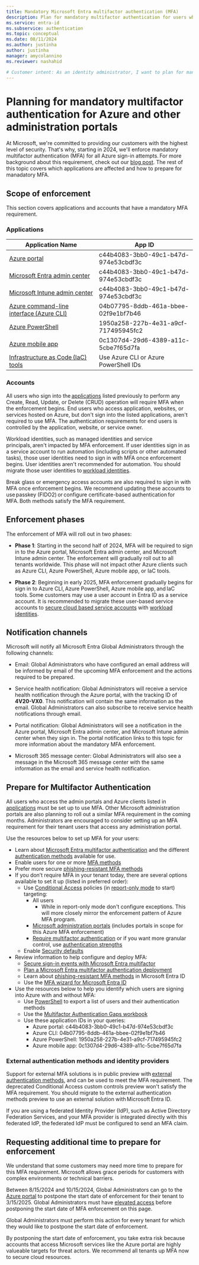 ```yaml
---
title: Mandatory Microsoft Entra multifactor authentication (MFA) 
description: Plan for mandatory multifactor authentication for users who sign in to Azure and other management portals
ms.service: entra-id
ms.subservice: authentication
ms.topic: conceptual
ms.date: 08/11/2024
ms.author: justinha
author: justinha
manager: amycolannino
ms.reviewer: nashahid

# Customer intent: As an identity administrator, I want to plan for mandatory MFA for users who sign in to Azure portal.
---
```

# Planning for mandatory multifactor authentication for Azure and other administration portals 

At Microsoft, we're committed to providing our customers with the highest level of security. That's why, starting in 2024, we'll enforce mandatory multifactor authentication (MFA) for all Azure sign-in attempts. For more background about this requirement, check out our [blog post](https://aka.ms/azuremfablogpost). The rest of this topic covers which applications are affected and how to prepare for manadatory MFA. 

## Scope of enforcement 

This section covers applications and accounts that have a mandatory MFA requirement.

### Applications 

| Application Name | App ID | 
|------------------|---------------------------------------|
| [Azure portal](/azure/azure-portal/)     | c44b4083-3bb0-49c1-b47d-974e53cbdf3c  |
| [Microsoft Entra admin center](https://aka.ms/MSEntraPortal) | c44b4083-3bb0-49c1-b47d-974e53cbdf3c |
| [Microsoft Intune admin center](https://aka.ms/IntunePortal) | c44b4083-3bb0-49c1-b47d-974e53cbdf3c |
| [Azure command-line interface (Azure CLI)](/cli/azure/) | 04b07795-8ddb-461a-bbee-02f9e1bf7b46 |
| [Azure PowerShell](/powershell/azure/) | 1950a258-227b-4e31-a9cf-717495945fc2 |
| [Azure mobile app](/get-started/azure-portal/mobile-app/)  | 0c1307d4-29d6-4389-a11c-5cbe7f65d7fa |
| [Infrastructure as Code (IaC) tools](/devops/deliver/what-is-infrastructure-as-code) | Use Azure CLI or Azure PowerShell IDs |

### Accounts 

All users who sign into the [applications](#applications) listed previously to perform any Create, Read, Update, or Delete (CRUD) operation will require MFA when the enforcement begins. End users who access application, websites, or services hosted on Azure, but don't sign into the listed applications, aren't required to use MFA. The authentication requirements for end users is controlled by the application, website, or service owner. 

Workload identities, such as managed identities and service principals, aren't impacted by MFA enforcement. If user identities sign in as a service account to run automation (including scripts or other automated tasks), those user identities need to sign in with MFA once enforcement begins. User identities aren't recommended for automation. You should migrate those user identities to [workload identities](~/workload-id/workload-identities-overview.md). 

Break glass or emergency access accounts are also required to sign in with MFA once enforcement begins. We recommend updating these accounts to use passkey (FIDO2) or configure certificate-based authentication for MFA. Both methods satisfy the MFA requirement. 

## Enforcement phases 

The enforcement of MFA will roll out in two phases: 

- **Phase 1**: Starting in the second half of 2024, MFA will be required to sign in to the Azure portal, Microsoft Entra admin center, and Microsoft Intune admin center. The enforcement will gradually roll out to all tenants worldwide. This phase will not impact other Azure clients such as Azure CLI, Azure PowerShell, Azure mobile app, or IaC tools.  

- **Phase 2**: Beginning in early 2025, MFA enforcement gradually begins for sign in to Azure CLI, Azure PowerShell, Azure mobile app, and IaC tools. Some customers may use a user account in Entra ID as a service account. It is recommended to migrate these user-based service accounts to [secure cloud based service accounts](/entra/architecture/secure-service-accounts) with [workload identities](~/workload-id/workload-identities-overview.md). 

## Notification channels 

Microsoft will notify all Microsoft Entra Global Administrators through the following channels: 

- Email: Global Administrators who have configured an email address will be informed by email of the upcoming MFA enforcement and the actions required to be prepared. 

- Service health notification: Global Administrators will receive a service health notification through the Azure portal, with the tracking ID of **4V20-VX0**. This notification will contain the same information as the email. Global Administrators can also subscribe to receive service health notifications through email. 

- Portal notification: Global Administrators will see a notification in the Azure portal, Microsoft Entra admin center, and Microsoft Intune admin center when they sign in. The portal notification links to this topic for more information about the mandatory MFA enforcement. 

- Microsoft 365 message center: Global Administrators will also see a message in the Microsoft 365 message center with the same information as the email and service health notification. 

## Prepare for Multifactor Authentication 

All users who access the admin portals and Azure clients listed in [applications](#applications) must be set up to use MFA. Other Microsoft administration portals are also planning to roll out a similar MFA requirement in the coming months. Administrators are encouraged to consider setting up an MFA requirement for their tenant users that access any administration portal. 

Use the resources below to set up MFA for your users: 

- Learn about [Microsoft Entra multifactor authentication](~/identity/authentication/concept-mfa-howitworks.md) and the different [authentication methods](~/identity/authentication/concept-authentication-methods.md) available for use. 
- Enable users for one or more [MFA methods](~/identity/authentication/concept-authentication-methods.md)
- Prefer more secure [phishing-resistant MFA methods](~/identity/authentication/phishing-resistant-authentication-videos.md) 
- If you don’t require MFA in your tenant today, there are several options available to set it up (listed in preferred order): 
  - Use [Conditional Access](~/identity/conditional-access/overview.md) policies (in [report-only mode](~/identity/conditional-access/concept-conditional-access-report-only.md) to start) targeting: 
    - All users 
      - While in report-only mode don't configure exceptions. This will more closely mirror the enforcement pattern of Azure MFA program. 
    - [Microsoft administration portals](~/identity/conditional-access/concept-conditional-access-cloud-apps.md#microsoft-admin-portals) (includes portals in scope for this Azure MFA enforcement) 
    - [Require multifactor authentication](~/identity/conditional-access/concept-conditional-access-grant.md#require-multifactor-authentication) or if you want more granular control, use [authentication strengths](~/entra/identity/conditional-access/concept-conditional-access-grant.md#require-authentication-strength)
  - Enable [Security defaults](~/fundamentals/security-defaults.md)
- Review information to help configure and deploy MFA:
  - [Secure sign-in events with Microsoft Entra multifactor ](~/identity/authentication/tutorial-enable-azure-mfa.md)
  - [Plan a Microsoft Entra multifactor authentication deployment](~/identity/authentication/howto-mfa-getstarted.md)
  - Learn about [phishing-resistant MFA methods](~/identity/authentication/phishing-resistant-authentication-videos.md) in Microsoft Entra ID
  - Use the [MFA wizard for Microsoft Entra ID](https://aka.ms/EntraIDMFAWizard)
- Use the resources below to help you identify which users are signing into Azure with and without MFA: 
  - Use [PowerShell](https://aka.ms/AzMFA) to export a list of users and their authentication methods 
  - Use the [Multifactor Authentication Gaps workbook](https://learn.microsoft.com/en-us/entra/identity/monitoring-health/workbook-mfa-gaps) 
  - Use these application IDs in your queries: 
    - Azure portal: c44b4083-3bb0-49c1-b47d-974e53cbdf3c 
    - Azure CLI: 04b07795-8ddb-461a-bbee-02f9e1bf7b46 
    - Azure PowerShell: 1950a258-227b-4e31-a9cf-717495945fc2 
    - Azure mobile app: 0c1307d4-29d6-4389-a11c-5cbe7f65d7fa 

### External authentication methods and identity providers 

Support for external MFA solutions is in public preview with [external authentication methods](https://aka.ms/EAMAdminDocs), and can be used to meet the MFA requirement. The deprecated Conditional Access custom controls preview won't satisfy the MFA requirement. You should migrate to the external authentication methods preview to use an external solution with Microsoft Entra ID.  

If you are using a federated Identity Provider (IdP), such as Active Directory Federation Services, and your MFA provider is integrated directly with this federated IdP, the federated IdP must be configured to send an MFA claim. 

## Requesting additional time to prepare for enforcement 

We understand that some customers may need more time to prepare for this MFA requirement. Microsoft allows grace periods for customers with complex environments or technical barriers. 

Between 8/15/2024 and 10/15/2024, Global Administrators can go to the [Azure portal](https://aka.ms/managemfaforazure) to postpone the start date of enforcement for their tenant to 3/15/2025. Global Administrators must have [elevated access](https://aka.ms/enableelevatedaccess) before postponing the start date of MFA enforcement on this page.  

Global Administrators must perform this action for every tenant for which they would like to postpone the start date of enforcement.  

By postponing the start date of enforcement, you take extra risk because accounts that access Microsoft services like the Azure portal are highly valueable targets for threat actors. We recommend all tenants up MFA now to secure cloud resources.  